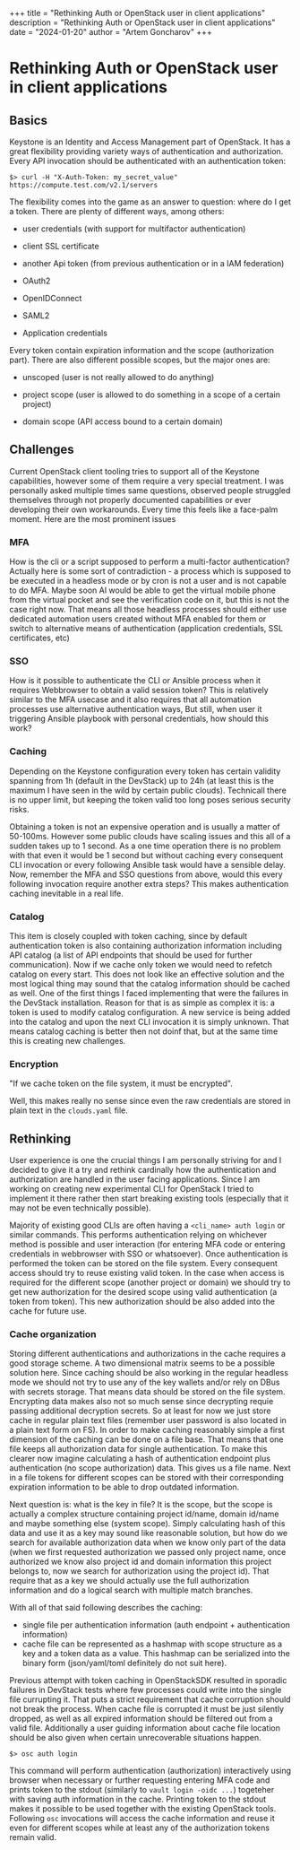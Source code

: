 +++
title = "Rethinking Auth or OpenStack user in client applications"
description = "Rethinking Auth or OpenStack user in client applications"
date = "2024-01-20"
author = "Artem Goncharov"
+++

# Rethinking Auth or OpenStack user in client applications

## Basics

Keystone is an Identity and Access Management part of OpenStack. It has a great
flexibility providing variety ways of authentication and authorization. Every
API invocation should be authenticated with an authentication token:

```
$> curl -H "X-Auth-Token: my_secret_value" https://compute.test.com/v2.1/servers

```

The flexibility comes into the game as an answer to question: where do I get a
token. There are plenty of different ways, among others:

- user credentials (with support for multifactor authentication)

- client SSL certificate

- another Api token (from previous authentication or in a IAM federation)

- OAuth2

- OpenIDConnect

- SAML2

- Application credentials

Every token contain expiration information and the scope (authorization part).
There are also different possible scopes, but the major ones are:

- unscoped (user is not really allowed to do anything)

- project scope (user is allowed to do something in a scope of a certain
  project)

- domain scope (API access bound to a certain domain)

## Challenges

Current OpenStack client tooling tries to support all of the Keystone
capabilities, however some of them require a very special treatment. I was
personally asked multiple times same questions, observed people struggled
themselves through not properly documented capabilities or ever developing
their own workarounds. Every time this feels like a face-palm moment. Here are
the most prominent issues

### MFA

How is the cli or a script supposed to perform a multi-factor authentication?
Actually here is some sort of contradiction - a process which is supposed to be
executed in a headless mode or by cron is not a user and is not capable to
do MFA. Maybe soon AI would be able to get the virtual mobile phone from the
virtual pocket and see the verification code on it, but this is not the case
right now. That means all those headless processes should either use dedicated
automation users created without MFA enabled for them or switch to alternative
means of authentication (application credentials, SSL certificates, etc)

### SSO

How is it possible to authenticate the CLI or Ansible process when it requires
Webbrowser to obtain a valid session token? This is relatively similar to the
MFA usecase and it also requires that all automation processes use alternative
authentication ways, But still, when user it triggering Ansible playbook with
personal credentials, how should this work?

### Caching

Depending on the Keystone configuration every token has certain validity
spanning from 1h (default in the DevStack) up to 24h (at least this is the
maximum I have seen in the wild by certain public clouds). Technicall there is
no upper limit, but keeping the token valid too long poses serious security
risks.

Obtaining a token is not an expensive operation and is usually a matter of
50-100ms. However some public clouds have scaling issues and this all of a
sudden takes up to 1 second. As a one time operation there is no problem with
that even it would be 1 second but without caching every consequent CLI
invocation or every following Ansible task would have a sensible delay. Now,
remember the MFA and SSO questions from above, would this every following
invocation require another extra steps? This makes authentication caching
inevitable in a real life.

### Catalog

This item is closely coupled with token caching, since by default
authentication token is also containing authorization information including API
catalog (a list of API endpoints that should be used for further
communication). Now if we cache only token we would need to refetch catalog on
every start. This does not look like an effective solution and the most logical
thing may sound that the catalog information should be cached as well. One of
the first things I faced implementing that were the failures in the DevStack
installation. Reason for that is as simple as complex it is: a token is used to
modify catalog configuration. A new service is being added into the catalog and
upon the next CLI invocation it is simply unknown. That means catalog caching
is better then not doinf that, but at the same time this is creating new
challenges.

### Encryption

"If we cache token on the file system, it must be encrypted".

Well, this makes really no sense since even the raw credentials are stored in
plain text in the `clouds.yaml` file.

## Rethinking

User experience is one the crucial things I am personally striving for and I
decided to give it a try and rethink cardinally how the authentication and
authorization are handled in the user facing applications. Since I am working
on creating new experimental CLI for OpenStack I tried to implement it there
rather then start breaking existing tools (especially that it may not be even
technically possible).

Majority of existing good CLIs are often having a `<cli_name> auth login` or
similar commands. This performs authentication relying on whichever method is
possible and user interaction (for entering MFA code or entering credentials in
webbrowser with SSO or whatsoever). Once authentication is performed the token
can be stored on the file system. Every consequent access should try to reuse
existing valid token. In the case when access is required for the different
scope (another project or domain) we should try to get new authorization for
the desired scope using valid authentication (a token from token). This new
authorization should be also added into the cache for future use.

### Cache organization

Storing different authentications and authorizations in the cache requires a
good storage scheme. A two dimensional matrix seems to be a possible solution
here. Since caching should be also working in the regular headless mode we
should not try to use any of the key wallets and/or rely on DBus with secrets
storage. That means data should be stored on the file system. Encrypting data
makes also not so much sense since decrypting requie passing additional
decryption secrets. So at least for now we just store cache in regular plain
text files (remember user password is also located in a plain text form on FS).
In order to make caching reasonably simple a first dimension of the caching can
be done on a file base. That means that one file keeps all authorization data
for single authentication. To make this clearer now imagine calculating a hash
of authentication endpoint plus authentication (no scope authorization) data.
This gives us a file name. Next in a file tokens for different scopes can be
stored with their corresponding expiration information to be able to drop
outdated information. 

Next question is: what is the key in file? It is the scope, but the scope is
actually a complex structure containing project id/name, domain id/name and
maybe something else (system scope). Simply calculating hash of this data and
use it as a key may sound like reasonable solution, but how do we search for
available authorization data when we know only part of the data (when we first
requested authorization we passed only project name, once authorized we know
also project id and domain information this project belongs to, now we search
for authorization using the project id). That require that as a key we should
actually use the full authorization information and do a logical search with
multiple match branches.

With all of that said following describes the caching:

- single file per authentication information (auth endpoint + authentication
information)
- cache file can be represented as a hashmap with scope structure as a key and
a token data as a value. This hashmap can be serialized into the binary form
(json/yaml/toml definitely do not suit here).

Previous attempt with token caching in OpenStackSDK resulted in sporadic
failures in DevStack tests where few processes could write into the single file
currupting it. That puts a strict requirement that cache corruption should not
break the process. When cache file is corrupted it must be just silently
dropped, as well as all expired information should be filtered out from a valid
file. Additionally a user guiding information about cache file location should
be also given when certain unrecoverable situations happen.

```
$> osc auth login
```

This command will perform authentication (authorization) interactively using
browser when necessary or further requesting entering MFA code and prints token
to the stdout (similarly to `vault login -oidc ...`) togeteher with saving auth
information in the cache. Printing token to the stdout makes it possible to be
used together with the existing OpenStack tools. Following `osc` invocations
will access the cache information and reuse it even for different scopes while
at least any of the authorization tokens remain valid.
